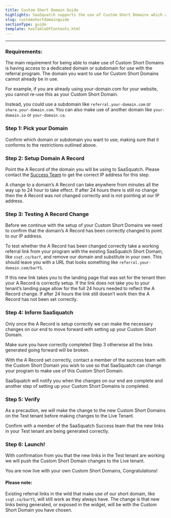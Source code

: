 ```yaml
---
title: Custom Short Domain Guide
highlights: SaaSquatch supports the use of Custom Short Domains which allow you to change the format of the referral links shared by your users. Instead of the standard link format (ssqt.co/barYS) you can create your own (referral.your-domain.com/barYS).
slug: customshortdomainguide
sectionType: guide
template: hasTableOfContents.html
---
```



* * *

### Requirements:

The main requirement for being able to make use of Custom Short Domains is having access to a dedicated domain or subdomain for use with the referral program. The domain you want to use for Custom Short Domains cannot already be in use.

For example, if you are already using your-domain.com for your website, you cannot re-use this as your Custom Short Domain.

Instead, you could use a subdomain like `referral.your-domain.com` or `share.your-domain.com`. You can also make use of another domain like `your-domain.io` or `your-domain.ca`.

### Step 1: Pick your Domain
Confirm which domain or subdomain you want to use, making sure that it conforms to the restrictions outlined above.

### Step 2: Setup Domain A Record
Point the A Record of the domain you will be using to SaaSquatch. Please contact the [Success Team](mailto:success@referralsaasquatch.com) to get the correct IP address for this step.

A change to a domain’s A Record can take anywhere from minutes all the way up  to 24 hour to take effect. If after 24 hours there is still no change then the A Record was not changed correctly and is not pointing at our IP address.

### Step 3: Testing A Record Change
Before we continue with the setup of your Custom Short Domains we need to confirm that the domain’s A Record has been correctly changed to point to our IP address.

To test whether the A Record has been changed correctly take a working referral link from your program with the existing SaaSquatch Short Domain, like `ssqt.co/barY`, and remove our domain and substitute in your own. This should leave you with a URL that looks something like `referral.your-domain.com/barYS`.

If this new link takes you to the landing page that was set for the tenant then your A Record is correctly setup. If the link does not take you to your tenant’s landing page allow for the full 24 hours needed to reflect the A Record change. If after 24 hours  the link still doesn’t work then the A Record has not been set correctly.

### Step 4: Inform SaaSquatch
Only once the A Record is setup correctly we can make the necessary changes on our end to move forward with setting up your Custom Short Domain.

Make sure you have correctly completed Step 3 otherwise all the links generated going forward will be broken.

With the A Record set correctly, contact a member of the success team with the Custom Short Domain you wish to use so that SaaSquatch can change your program to make use of this Custom Short Domain.

SaaSquatch will notify you when the changes on our end are complete and another step of setting up your Custom Short Domains is completed.

### Step 5: Verify

As a precaution, we will make the change to the new Custom Short Domains on the Test tenant before making changes to the Live Tenant.

Confirm with a member of the SaaSquatch Success team that the new links in your Test tenant are being generated correctly.

### Step 6: Launch!
With confirmation from you that the new links in the Test tenant are working we will push the Custom Short Domain changes to the Live tenant.

You are now live with your own Custom Short Domains, Congratulations!

#### Please note:

Existing referral links in the wild that make use of our short domain, like `ssqt.co/barYS`, will still work as they always have. The change is that new links being generated, or exposed in the widget, will be with the Custom Short Domain you have chosen.
